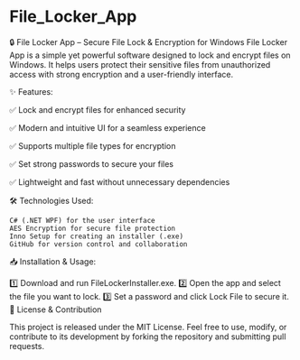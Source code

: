 # File_Locker_App
🔒 File Locker App – Secure File Lock &amp; Encryption for Windows  File Locker App is a simple yet powerful software designed to lock and encrypt files on Windows. It helps users protect their sensitive files from unauthorized access with strong encryption and a user-friendly interface.


✨ Features:

✅ Lock and encrypt files for enhanced security

✅ Modern and intuitive UI for a seamless experience

✅ Supports multiple file types for encryption

✅ Set strong passwords to secure your files

✅ Lightweight and fast without unnecessary dependencies

🛠️ Technologies Used:

    C# (.NET WPF) for the user interface
    AES Encryption for secure file protection
    Inno Setup for creating an installer (.exe)
    GitHub for version control and collaboration

📥 Installation & Usage:

1️⃣ Download and run FileLockerInstaller.exe.
2️⃣ Open the app and select the file you want to lock.
3️⃣ Set a password and click Lock File to secure it.
📌 License & Contribution

This project is released under the MIT License. Feel free to use, modify, or contribute to its development by forking the repository and submitting pull requests.

